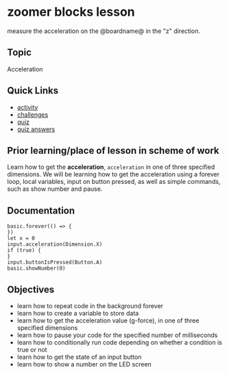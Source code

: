 # zoomer blocks lesson

measure the acceleration on the @boardname@ in the "z" direction.



## Topic

Acceleration

## Quick Links

* [activity](/lessons/zoomer/activity)
* [challenges](/lessons/zoomer/challenges)
* [quiz](/lessons/zoomer/quiz)
* [quiz answers](/lessons/zoomer/quiz-answers)

## Prior learning/place of lesson in scheme of work

Learn how to get the **acceleration**, `acceleration` in one of three specified dimensions. We will be learning how to get the acceleration using a forever loop, local variables, input on button pressed, as well as simple commands, such as show number and pause.

## Documentation

```cards
basic.forever(() => {
})
let x = 0
input.acceleration(Dimension.X)
if (true) {
}
input.buttonIsPressed(Button.A)
basic.showNumber(0)
```

## Objectives

* learn how to repeat code in the background forever
* learn how to create a variable to store data
* learn how to get the acceleration value (g-force), in one of three specified dimensions
* learn how to pause your code for the specified number of milliseconds
* learn how to conditionally run code depending on whether a condition is true or not
* learn how to get the state of an input button
* learn how to show a number on the LED screen

